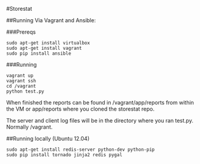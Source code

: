 #Storestat

##Running Via Vagrant and Ansible:

###Prereqs

    sudo apt-get install virtualbox
    sudo apt-get install vagrant
    sudo pip install ansible

###Running

    vagrant up
    vagrant ssh
    cd /vagrant
    python test.py
    
When finished the reports can be found in /vagrant/app/reports from within the VM or app/reports where you cloned the storestat repo.

The server and client log files will be in the directory where you ran test.py.  Normally /vagrant.

##Running locally (Ubuntu 12.04)

    sudo apt-get install redis-server python-dev python-pip
    sudo pip install tornado jinja2 redis pygal